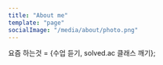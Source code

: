 ```yaml
---
title: "About me"
template: "page"
socialImage: "/media/about/photo.png"
---
```



요즘 하는것 = {수업 듣기, solved.ac 클래스 깨기};